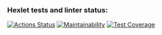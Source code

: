 ### Hexlet tests and linter status:
[![Actions Status](https://github.com/dismiro/fullstack-javascript-project-46/workflows/hexlet-check/badge.svg)](https://github.com/dismiro/fullstack-javascript-project-46/actions)
[![Maintainability](https://api.codeclimate.com/v1/badges/11b1217d2aaca7476a5b/maintainability)](https://codeclimate.com/github/dismiro/fullstack-javascript-project-46/maintainability)
[![Test Coverage](https://api.codeclimate.com/v1/badges/11b1217d2aaca7476a5b/test_coverage)](https://codeclimate.com/github/dismiro/fullstack-javascript-project-46/test_coverage)